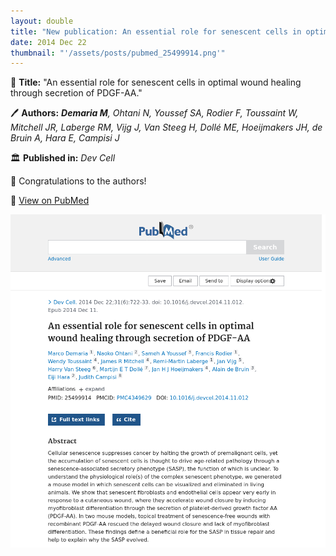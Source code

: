 ```yaml
---
layout: double
title: "New publication: An essential role for senescent cells in optimal wound healing through secretion of PDGF-AA"
date: 2014 Dec 22
thumbnail: "'/assets/posts/pubmed_25499914.png'"
---
```

📖 <strong>Title:</strong> "An essential role for senescent cells in optimal wound healing through secretion of PDGF-AA."  

🖊️ <strong>Authors:</strong> <em><strong>Demaria M</strong>, Ohtani N, Youssef SA, Rodier F, Toussaint W, Mitchell JR, Laberge RM, Vijg J, Van Steeg H, Dollé ME, Hoeijmakers JH, de Bruin A, Hara E, Campisi J</em>  

🏛️ <strong>Published in:</strong> <em>Dev Cell</em>  

🎉 Congratulations to the authors!  

🔗 <a href="https://pubmed.ncbi.nlm.nih.gov/25499914/">View on PubMed</a>  

![Publication Image](/assets/posts/pubmed_25499914.png)
